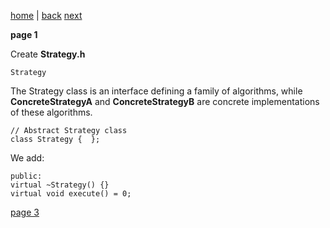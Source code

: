 [home](./page01.md) | [back](./page01.md) [next](./page03.md)

**page 1**

Create **Strategy.h**
```
Strategy
```

The Strategy class is an interface defining a family of algorithms, while **ConcreteStrategyA** and **ConcreteStrategyB** are concrete implementations of these algorithms.

```
// Abstract Strategy class
class Strategy {  };
```
We add:
```
public:
virtual ~Strategy() {}
virtual void execute() = 0;
```

[page 3](./page03.md)
